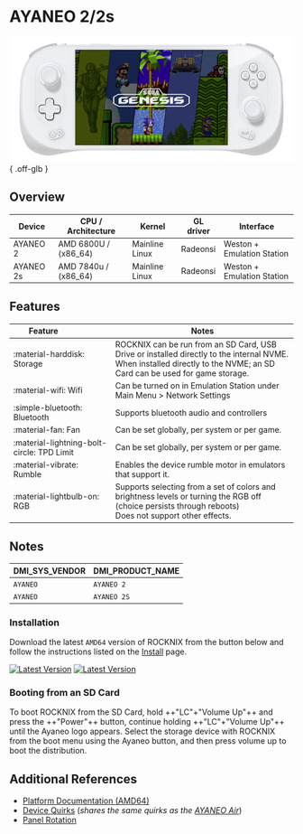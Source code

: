 # AYANEO 2/2s

![](../../_inc/images/devices/ayaneo-2.png){ .off-glb }

## Overview

| Device | CPU / Architecture | Kernel | GL driver | Interface |
| -- | -- | -- | -- | -- |
| AYANEO 2 | AMD 6800U / (x86_64) | Mainline Linux | Radeonsi | Weston + Emulation Station |
| AYANEO 2s | AMD 7840u / (x86_64) | Mainline Linux | Radeonsi | Weston + Emulation Station |

## Features

| Feature&nbsp;&nbsp;&nbsp;&nbsp;&nbsp;&nbsp;&nbsp;&nbsp;&nbsp;&nbsp;&nbsp;&nbsp;&nbsp;&nbsp;&nbsp;&nbsp; | Notes |
| -- | -- |
| :material-harddisk: Storage | ROCKNIX can be run from an SD Card, USB Drive or installed directly to the internal NVME. <br> When installed directly to the NVME; an SD Card can be used for game storage. |
| :material-wifi: Wifi | Can be turned on in Emulation Station under Main Menu > Network Settings |
| :simple-bluetooth: Bluetooth | Supports bluetooth audio and controllers |
| :material-fan: Fan | Can be set globally, per system or per game. |
| :material-lightning-bolt-circle: TPD Limit | Can be set globally, per system or per game. |
| :material-vibrate: Rumble | Enables the device rumble motor in emulators that support it. |
| :material-lightbulb-on: RGB | Supports selecting from a set of colors and brightness levels or turning the RGB off (choice persists through reboots) <br> Does not support other effects. |

## Notes

| DMI_SYS_VENDOR | DMI_PRODUCT_NAME |
| -- | -- |
| `AYANEO ` | `AYANEO 2` |
| `AYANEO ` | `AYANEO 2S` |

### Installation

Download the latest `AMD64` version of ROCKNIX from the button below and follow the instructions listed on the [Install](../../../play/install/) page.

[![Latest Version](https://img.shields.io/github/release/JustEnoughLinuxOS/distribution.svg?labelColor=111111&color=FF5555&label=Latest&style=flat#only-light)](https://github.com/ROCKNIX/distribution/releases/latest)
[![Latest Version](https://img.shields.io/github/release/JustEnoughLinuxOS/distribution.svg?labelColor=dddddd&color=FF5555&label=Latest&style=flat#only-dark)](https://github.com/ROCKNIX/distribution/releases/latest)

### Booting from an SD Card

To boot ROCKNIX from the SD Card, hold ++"LC"+"Volume Up"++ and press the ++"Power"++ button, continue holding ++"LC"+"Volume Up"++ until the Ayaneo logo appears.  Select the storage device with ROCKNIX from the boot menu using the Ayaneo button, and then press volume up to boot the distribution.

## Additional References

- [Platform Documentation (AMD64)](https://github.com/ROCKNIX/distribution/blob/main/documentation/PER_DEVICE_DOCUMENTATION/AMD64)
- [Device Quirks](https://github.com/ROCKNIX/distribution/tree/main/packages/hardware/quirks/devices/AYANEO%20AIR) (*shares the same quirks as the [AYANEO Air](air.md)*)
- [Panel Rotation](https://github.com/ROCKNIX/distribution/blob/main/packages/kernel/linux/patches/AMD64/002-display-quirks.patch)
